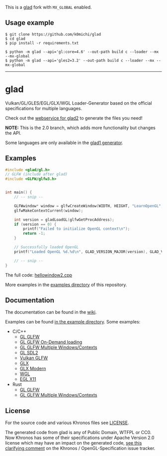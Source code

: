 This is a [glad](https://github.com/Dav1dde/glad) fork with `MX_GLOBAL` enabled.

## Usage example

```
$ git clone https://github.com/k0michi/glad
$ cd glad
$ pip install -r requirements.txt

$ python -m glad --api='gl:core=4.6' --out-path build c --loader --mx --mx-global
$ python -m glad --api='gles2=3.2' --out-path build c --loader --mx --mx-global
```

---

glad
====

Vulkan/GL/GLES/EGL/GLX/WGL Loader-Generator based on the official specifications
for multiple languages.

Check out the [webservice for glad2](https://glad.sh) to generate the files you need!


**NOTE:** This is the 2.0 branch, which adds more functionality but changes the API.

Some languages are only available in the [glad1 generator](https://glad.dav1d.de).

## Examples

```c
#include <glad/gl.h>
// GLFW (include after glad)
#include <GLFW/glfw3.h>


int main() {
    // -- snip --

    GLFWwindow* window = glfwCreateWindow(WIDTH, HEIGHT, "LearnOpenGL", NULL, NULL);
    glfwMakeContextCurrent(window);

    int version = gladLoadGL(glfwGetProcAddress);
    if (version == 0) {
        printf("Failed to initialize OpenGL context\n");
        return -1;
    }

    // Successfully loaded OpenGL
    printf("Loaded OpenGL %d.%d\n", GLAD_VERSION_MAJOR(version), GLAD_VERSION_MINOR(version));

    // -- snip --
}
```

The full code: [hellowindow2.cpp](example/c++/hellowindow2.cpp)

More examples in the [examples directory](example/) of this repository.


## Documentation

The documentation can be found in the [wiki](https://github.com/Dav1dde/glad/wiki).


Examples can be found [in the example directory](/example). Some examples:

* C/C++
    * [GL GLFW](example/c/gl_glfw.c)
    * [GL GLFW On-Demand loading](example/c/gl_glfw_on_demand.c)
    * [GL GLFW Multiple Windows/Contexts](example/c++/multiwin_mx/)
    * [GL SDL2](example/c/gl_sdl2.c)
    * [Vulkan GLFW](example/c/vulkan_tri_glfw/)
    * [GLX](example/c/glx.c)
    * [GLX Modern](example/c/glx_modern.c)
    * [WGL](example/c/wgl.c)
    * [EGL X11](example/c/egl_x11/)
* Rust
    * [GL GLFW](example/rust/gl-glfw/)
    * [GL GLFW Multiple Windows/Contexts](example/rust/gl-glfw-mx/)



## License

For the source code and various Khronos files see [LICENSE](/LICENSE).

The generated code from glad is any of Public Domain, WTFPL or CC0.
Now Khronos has some of their specifications under Apache Version 2.0
license which may have an impact on the generated code,
[see this clarifying comment](https://github.com/KhronosGroup/OpenGL-Registry/issues/376#issuecomment-596187053)
on the Khronos / OpenGL-Specification issue tracker.
